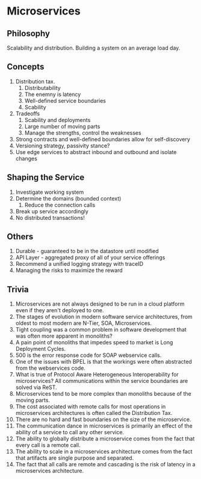 # Microservices

## Philosophy

Scalability and distribution. Building a system on an average load day.

## Concepts

1. Distribution tax.
    1. Distributability
    1. The enemny is latency
    1. Well-defined service boundaries
    1. Scability
1. Tradeoffs
    1. Scability and deployments
    1. Large number of moving parts
    1. Manage the strengths, control the weaknesses
1. Strong contracts and well-defined boundaries allow for self-discovery
1. Versioning strategy, passivity stance?
1. Use edge services to abstract inbound and outbound and isolate changes

## Shaping the Service

1. Investigate working system
1. Determine the domains (bounded context)
    1. Reduce the connection calls
1. Break up service accordingly
1. No distributed transactions!

## Others

1. Durable - guaranteed to be in the datastore until modified
1. API Layer - aggregated proxy of all of your service offerings
1. Recommend a unified logging strategy with traceID
1. Managing the risks to maximize the reward

## Trivia

1. Microservices are not always designed to be run in a cloud platform even if they aren't deployed to one.
1. The stages of evolution in modern software service architectures, from oldest to most modern are N-Tier, SOA, Microservices.
1. Tight coupling was a common problem in software development that was often more apparent in monoliths?
1. A pain point of monoliths that impedes speed to market is Long Deployment Cycles.
1. 500 is the error response code for SOAP webservice calls.
1. One of the issues with BPEL is that the workings were often abstracted from the webservices code.
1. What is true of Protocol Aware Heterogeneous Interoperability for microservices? All communications within the service boundaries are solved via ReST.
1. Microservices tend to be more complex than monoliths because of the moving parts.
1. The cost associated with remote calls for most operations in microservices architectures is often called the Distribution Tax.
1. There are no hard and fast boundaries on the size of the microservice.
1. The communication dance in microservices is primarily an effect of the ability of a service to call any other service.
1. The ability to globally distribute a microservice comes from the fact that every call is a remote call.
1. The ability to scale in a microservices architecture comes from the fact that artifacts are single purpose and separated.
1. The fact that all calls are remote and cascading is the risk of latency in a microservices architecture.
